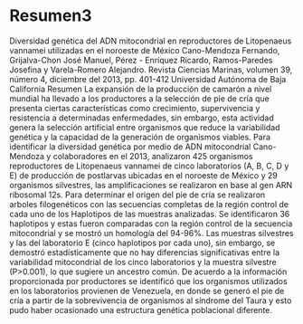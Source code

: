 # Resumen3
Diversidad genética del ADN mitocondrial en reproductores de Litopenaeus vannamei utilizadas en el noroeste de México
Cano-Mendoza Fernando, Grijalva-Chon José Manuel, Pérez - Enríquez Ricardo, Ramos-Paredes Josefina y Varela-Romero Alejandro.
Revista Ciencias Marinas, volumen 39, número 4, diciembre del 2013, pp. 401-412
Universidad Autónoma de Baja California
Resumen
La expansión de la producción de camarón a nivel mundial ha llevado a los productores a la selección de pie de cría que presenta 
ciertas características como crecimiento, supervivencia y resistencia a determinadas enfermedades, sin embargo, esta actividad genera 
la selección artificial entre organismos que reduce la variabilidad genética y la capacidad de la generación de organismos viables.
Para identificar la diversidad genética por medio de ADN mitocondrial Cano-Mendoza y colaboradores en el 2013, analizaron 425 organismos 
reproductores de Litopenaeus vannamei de cinco laboratorios (A, B, C, D y E) de producción de postlarvas ubicadas en el noroeste de México
y 29 organismos silvestres, las amplificaciones se realizaron en base al gen ARN ribosomal 12s. Para determinar el origen del pie de cría 
se realizaron arboles filogenéticos con las secuencias completas de la región control de cada uno de los Haplotipos de las muestras analizadas.
Se identificaron 36 haplotipos y estas fueron comparadas con la región control de la  secuencia mitocondrial y se mostró un homología del 94-96%.
Las muestras silvestres y las del laboratorio E (cinco haplotipos por cada uno), sin embargo, se demostró estadísticamente que no hay diferencias 
significativas entre la variabilidad mitocondrial de los cinco laboratorios y la muestra silvestre (P>0.001), lo que sugiere un ancestro común. 
De acuerdo a la información proporcionada por productores se identificó que los organismos utilizados en los laboratorios provienen de Venezuela, 
en donde se generó el pie de cría a partir de la sobrevivencia de organismos al síndrome del Taura y esto pudo haber ocasionado una estructura genética
poblacional diferente. 
